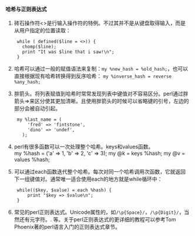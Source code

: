 #### 哈希与正则表达式     

1. 砖石操作符<>是行输入操作符的特例。不过其并不是从键盘取得输入，而是从用户指定的位置读取：   

        while ( defined($line = <>)) {
          chomp($line);
          print "It was $line that i saw!\n";
        }
2. 哈希可以通过一般的赋值语法来复制：`my %new_hash = %old_hash;`，也可以直接根据现有哈希转换得到反序哈希： `my %inverse_hash = reverse %any_hash;`   
3. 胖箭头。将列表赋值到哈希时常常发现列表中键值对不容易区分。perl通过胖箭头=>来区分使其更加清晰。且使用胖箭头的时候可以省略键的引号，左边的部分会被自动引起。     

        my %last_name = (
            'fred' => 'fintstone',
            'dino' => 'undef',
          );

4.  perl有很多函数可以一次处理整个哈希。keys和values函数。  
        my %hash = ('a' => 1, 'b' => 2, 'c' => 3);
        my @k = keys %hash;
        my @v = values %hash;

5. 可以通过each函数迭代整个哈希。每次对同一个哈希调用次函数，它就返回下一组键值对。通常唯一适合使用each的地方就是while循环中：   

        while(($key, $value) = each %hash) {
            print "$key => $value\n";
        }

6. 常见的perl正则表达式。Unicode属性的，如`/\p{Space}/`，`/\p{Digit}/`，当然还有元字符。\. 等。关于perl正则表达式的更详细的教程可以参考Tom Phoenix著的perl语言入门的正则表达式章节。      
